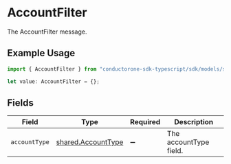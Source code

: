 # AccountFilter

The AccountFilter message.

## Example Usage

```typescript
import { AccountFilter } from "conductorone-sdk-typescript/sdk/models/shared";

let value: AccountFilter = {};
```

## Fields

| Field                                                           | Type                                                            | Required                                                        | Description                                                     |
| --------------------------------------------------------------- | --------------------------------------------------------------- | --------------------------------------------------------------- | --------------------------------------------------------------- |
| `accountType`                                                   | [shared.AccountType](../../../sdk/models/shared/accounttype.md) | :heavy_minus_sign:                                              | The accountType field.                                          |